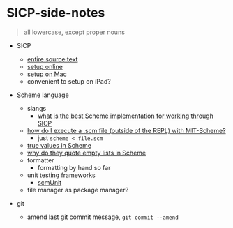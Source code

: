 # SICP-side-notes

> all lowercase, except proper nouns

- SICP
  - [entire source text](https://mitpress.mit.edu/sites/default/files/sicp/index.html)
  - [setup online](https://www.jdoodle.com/execute-scheme-online/)
  - [setup on Mac](https://rayhightower.com/blog/2015/02/18/sicp-study-group/P)
  - convenient to setup on iPad?

- Scheme language
  - slangs
    - [what is the best Scheme implementation for working through SICP](https://stackoverflow.com/questions/260685/what-is-the-best-scheme-implementation-for-working-through-sicp)
  - [how do I execute a .scm file (outside of the REPL) with MIT-Scheme?](https://stackoverflow.com/questions/903968/how-do-i-execute-a-scm-script-outside-of-the-repl-with-mit-scheme)
    - just `scheme < file.scm`
  - [true values in Scheme](https://stackoverflow.com/questions/66393506/true-values-in-scheme)
  - [why do they quote empty lists in Scheme](https://stackoverflow.com/questions/19468068/why-do-they-quote-empty-lists-in-scheme)
  - formatter
    - formatting by hand so far
  - unit testing frameworks
    - [scmUnit](https://github.com/nicholasrussell/scmUnit)
  - file manager as package manager?

- git
  - amend last git commit message, `git commit --amend`
